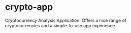 # crypto-app
Cryptocurrency Analysis Application. Offers a nice range of cryptocurrencies and a simple-to-use app experience.
